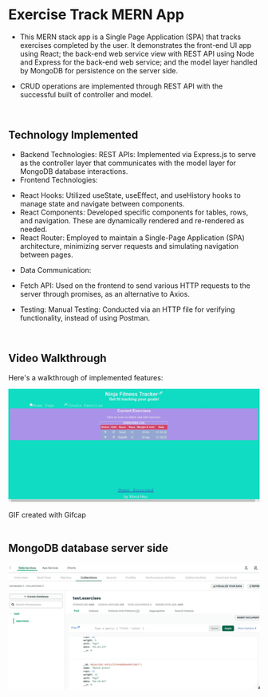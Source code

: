 # Exercise Track MERN App
- This MERN stack app is a Single Page Application (SPA) that tracks exercises completed by the user. It demonstrates the front-end UI app using React; the back-end web service view with REST API using Node and Express for the back-end web service;  and the model layer handled by MongoDB for persistence on the server side.

- CRUD operations are implemented through REST API with the successful built of controller and model. 
<br/>

## Technology Implemented
- Backend Technologies:
REST APIs: Implemented via Express.js to serve as the controller layer that communicates with the model layer for MongoDB database interactions.
- Frontend Technologies:
* React Hooks: Utilized useState, useEffect, and useHistory hooks to manage state and navigate between components.
* React Components: Developed specific components for tables, rows, and navigation. These are dynamically rendered and re-rendered as needed.
* React Router: Employed to maintain a Single-Page Application (SPA) architecture, minimizing server requests and simulating navigation between pages.
- Data Communication:
* Fetch API: Used on the frontend to send various HTTP requests to the server through promises, as an alternative to Axios.
- Testing:
Manual Testing: Conducted via an HTTP file for verifying functionality, instead of using Postman.
<br/>

## Video Walkthrough

Here's a walkthrough of implemented features:

<img src="./assets/exercise-tracker.gif" title='Video Walkthrough' width='' alt='Video Walkthrough' />


GIF created with Gifcap  
<br/>

## MongoDB database server side

<img src="./assets/database-updates.jpg" title='databse' width='' alt='database' />

